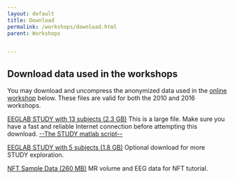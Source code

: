 ```yaml
---
layout: default
title: Download
permalink: /workshops/download.html
parent: Workshops


---
```


Download data used in the workshops
-------------------------------------

You may download and uncompress the anonymized data
used in the [online workshop](/workshops/Online_EEGLAB_Workshop) below. 
These files are valid for both the 2010 and 2016 workshops.

[EEGLAB STUDY with 13 subjects (2.3
GB)](http://sccn.ucsd.edu/eeglab/download/STUDYstern_125hz.zip) This is a large file. Make
sure you have a fast and reliable Internet connection before attempting
this download. [--The STUDY matlab
script--](https://sccn.ucsd.edu/githubwiki/files/build_stern.m.zip)

[EEGLAB STUDY with 5 subjects (1.8
GB)](http://sccn.ucsd.edu/eeglab/download/STUDY5subjects.zip) Optional download for
more STUDY exploration. 

[NFT Sample Data (260
MB)](http://sccn.ucsd.edu/nft/Downloads/NFT_Sample_Data.zip) MR volume
and EEG data for NFT tutorial.
